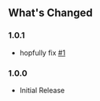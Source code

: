 ## What's Changed
### 1.0.1
- hopfully fix [#1](https://github.com/kurim/p1stream-ha/issues/1)
### 1.0.0
- Initial Release
